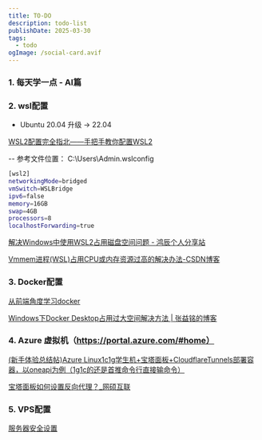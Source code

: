 ```yaml
---
title: TO-DO
description: todo-list
publishDate: 2025-03-30
tags:
  - todo
ogImage: /social-card.avif
---
```

### 1. 每天学一点 - AI篇

### 2. wsl配置

* Ubuntu 20.04 升级 -> 22.04

[WSL2配置完全指北——手把手教你配置WSL2](https://linux.do/t/topic/132043)

\-- 参考文件位置： C:\Users\Admin.wslconfig

```bash
[wsl2]
networkingMode=bridged
vmSwitch=WSLBridge
ipv6=false
memory=16GB
swap=4GB
processors=8
localhostForwarding=true
```

[解决Windows中使用WSL2占用磁盘空间问题 - 鸿辰个人分享站](https://www.sunyonghong.com/post/20240722117.html)

[Vmmem进程(WSL)占用CPU或内存资源过高的解决办法-CSDN博客](https://blog.csdn.net/Power_Blogger/article/details/128158694)

### 3. Docker配置

[从前端角度学习docker](https://linux.do/t/topic/469643)

[Windows下Docker Desktop占用过大空间解决方法 | 张益铭的博客](https://zhangyiming748.github.io/post/docker_desktop_on_windows_compact/)

### 4. Azure 虚拟机（https://portal.azure.com/#home）

[(新手体验总结帖)Azure Linux1c1g学生机+宝塔面板+CloudflareTunnels部署容器，以oneapi为例（1g1c的还是首推命令行直接输命令）](https://linux.do/t/topic/101813)

[宝塔面板如何设置反向代理？_网硕互联](https://www.wsisp.com/helpcontent/146.html)

### 5. VPS配置

[服务器安全设置](https://blog.laoda.de/archives/how-to-secure-a-linux-server)
